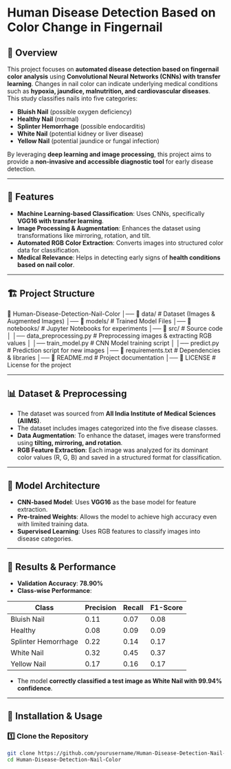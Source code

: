 # Human Disease Detection Based on Color Change in Fingernail

## 📌 Overview

This project focuses on **automated disease detection based on fingernail color analysis** using **Convolutional Neural Networks (CNNs) with transfer learning**. Changes in nail color can indicate underlying medical conditions such as **hypoxia, jaundice, malnutrition, and cardiovascular diseases**. This study classifies nails into five categories:

- **Bluish Nail** (possible oxygen deficiency)
- **Healthy Nail** (normal)
- **Splinter Hemorrhage** (possible endocarditis)
- **White Nail** (potential kidney or liver disease)
- **Yellow Nail** (potential jaundice or fungal infection)

By leveraging **deep learning and image processing**, this project aims to provide a **non-invasive and accessible diagnostic tool** for early disease detection.

---

## 🚀 Features

- **Machine Learning-based Classification**: Uses CNNs, specifically **VGG16 with transfer learning**.
- **Image Processing & Augmentation**: Enhances the dataset using transformations like mirroring, rotation, and tilt.
- **Automated RGB Color Extraction**: Converts images into structured color data for classification.
- **Medical Relevance**: Helps in detecting early signs of **health conditions based on nail color**.

---

## 🏗 Project Structure

📂 Human-Disease-Detection-Nail-Color
│── 📁 data/                # Dataset (Images & Augmented Images)
│── 📁 models/              # Trained Model Files
│── 📁 notebooks/           # Jupyter Notebooks for experiments
│── 📁 src/                 # Source code
│    │── data_preprocessing.py   # Preprocessing images & extracting RGB values
│    │── train_model.py          # CNN Model training script
│    │── predict.py              # Prediction script for new images
│── 📄 requirements.txt     # Dependencies & libraries
│── 📄 README.md            # Project documentation
│── 📄 LICENSE              # License for the project


---

## 📊 Dataset & Preprocessing

- The dataset was sourced from **All India Institute of Medical Sciences (AIIMS)**.
- The dataset includes images categorized into the five disease classes.
- **Data Augmentation**: To enhance the dataset, images were transformed using **tilting, mirroring, and rotation**.
- **RGB Feature Extraction**: Each image was analyzed for its dominant color values (R, G, B) and saved in a structured format for classification.

---

## 🧠 Model Architecture

- **CNN-based Model**: Uses **VGG16** as the base model for feature extraction.
- **Pre-trained Weights**: Allows the model to achieve high accuracy even with limited training data.
- **Supervised Learning**: Uses RGB features to classify images into disease categories.

---

## 🔬 Results & Performance

- **Validation Accuracy**: **78.90%**
- **Class-wise Performance**:

| Class                  | Precision | Recall | F1-Score |
|------------------------|-----------|--------|----------|
| Bluish Nail           | 0.11      | 0.07   | 0.08     |
| Healthy               | 0.08      | 0.09   | 0.09     |
| Splinter Hemorrhage   | 0.22      | 0.14   | 0.17     |
| White Nail            | 0.32      | 0.45   | 0.37     |
| Yellow Nail           | 0.17      | 0.16   | 0.17     |

- The model **correctly classified a test image as White Nail with 99.94% confidence**.

---

## 🔧 Installation & Usage

### 1️⃣ Clone the Repository
```bash
git clone https://github.com/yourusername/Human-Disease-Detection-Nail-Color.git
cd Human-Disease-Detection-Nail-Color
